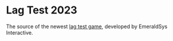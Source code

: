 # Lag Test 2023
The source of the newest [lag test game](https://www.roblox.com/games/13263493846/Lag-Test-2023), developed by EmeraldSys Interactive.